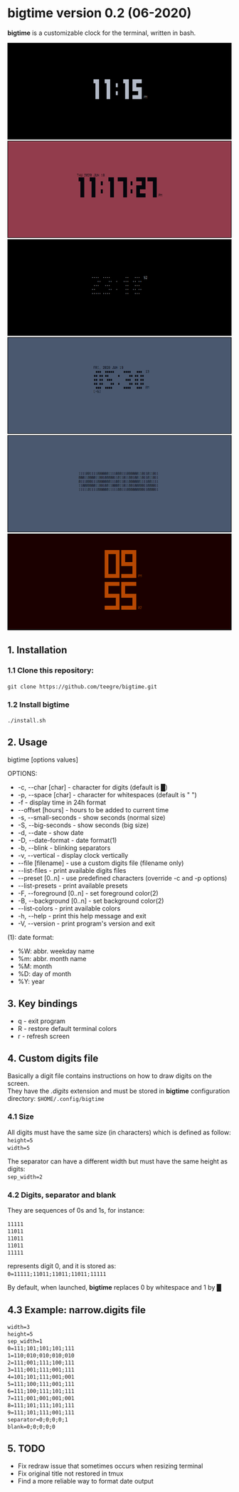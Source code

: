 # **bigtime** version 0.2 (06-2020)

**bigtime** is a customizable clock for the terminal, written in bash.

![alt text](img/bigtime1.png)  
![alt text](img/bigtime2.png)  
![alt text](img/bigtime3.png)  
![alt text](img/bigtime5.png)  
![alt text](img/bigtime4.png)  
![alt text](img/bigtime6.png)  

## 1. Installation

### 1.1 Clone this repository:

`git clone https://github.com/teegre/bigtime.git`

### 1.2 Install **bigtime**

`./install.sh`

## 2. Usage

bigtime [options values]

OPTIONS:

* -c, --char [char]        - character for digits (default is █)
* -p, --space [char]       - character for whitespaces (default is " ")
* -f                       - display time in 24h format
* --offset [hours]         - hours to be added to current time
* -s, --small-seconds      - show seconds (normal size)
* -S, --big-seconds        - show seconds (big size)
* -d, --date               - show date
* -D, --date-format        - date format(1)
* -b, --blink              - blinking separators
* -v, --vertical           - display clock vertically
* --file [filename]        - use a custom digits file (filename only)
* --list-files             - print available digits files
* --preset [0..n]          - use predefined characters (override -c and -p options)
* --list-presets           - print available presets
* -F, --foreground [0..n]  - set foreground color(2)
* -B, --background [0..n]  - set background color(2)
* --list-colors            - print available colors
* -h, --help               - print this help message and exit
* -V, --version            - print program's version and exit

(1): date format:

* %W: abbr. weekday name
* %m: abbr. month name
* %M: month
* %D: day of month
* %Y: year

## 3. Key bindings

* q - exit program
* R - restore default terminal colors
* r - refresh screen

## 4. Custom digits file

Basically a digit file contains instructions on how to draw digits on the screen.  
They have the *.digits* extension and must be stored in **bigtime** configuration  
directory: `$HOME/.config/bigtime`

### 4.1 Size

All digits must have the same size (in characters) which is defined as follow:  
`height=5`  
`width=5`

The separator can have a different width but must have the same height as digits:  
`sep_width=2`

### 4.2 Digits, separator and blank

They are sequences of 0s and 1s, for instance:  

```
11111
11011
11011
11011
11111
```  
represents digit 0, and it is stored as:  
`0=11111;11011;11011;11011;11111`  

By default, when launched, **bigtime** replaces 0 by whitespace and 1 by █ 

## 4.3 Example: narrow.digits file

```
width=3
height=5
sep_width=1
0=111;101;101;101;111
1=110;010;010;010;010
2=111;001;111;100;111
3=111;001;111;001;111
4=101;101;111;001;001
5=111;100;111;001;111
6=111;100;111;101;111
7=111;001;001;001;001
8=111;101;111;101;111
9=111;101;111;001;111
separator=0;0;0;0;1
blank=0;0;0;0;0
```

## 5. TODO

* Fix redraw issue that sometimes occurs when resizing terminal
* Fix original title not restored in tmux
* Find a more reliable way to format date output
